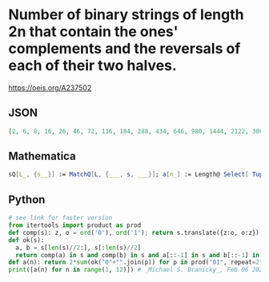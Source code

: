 # Number of binary strings of length 2n that contain the ones' complements and the reversals of each of their two halves\.
https://oeis.org/A237502
## JSON
```JSON
[2, 6, 8, 16, 26, 46, 72, 116, 184, 288, 434, 646, 980, 1444, 2122, 3066, 4500, 6452, 9362, 13294, 19256, 27280, 39242, 55306, 79546, 111990, 160514, 225466, 323108, 453520, 648970, 909942, 1301932, 1825044, 2609142, 3655406, 5225912, 7320748, 10461942, 14651858]
```
## Mathematica
```Mathematica
sQ[L_, {s__}] := MatchQ[L, {___, s, ___}]; a[n_] := Length@ Select[ Tuples[{0, 1}, 2*n], sQ[#, Reverse[Take[#, n]]] && sQ[#, Reverse[Take[#, -n ]]] && sQ[#, 1 - Take[#, n]] && sQ[#, 1 - Take[#, -n]] &]; Array[a, 8]
```
## Python
```Python
# see link for faster version
from itertools import product as prod
def comp(s): z, o = ord('0'), ord('1'); return s.translate({z:o, o:z})
def ok(s):
  a, b = s[len(s)//2:], s[:len(s)//2]
  return comp(a) in s and comp(b) in s and a[::-1] in s and b[::-1] in s
def a(n): return 2*sum(ok("0"+"".join(p)) for p in prod("01", repeat=2*n-1))
print([a(n) for n in range(1, 12)]) # _Michael S. Branicky_, Feb 06 2021
```
